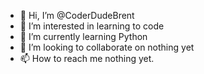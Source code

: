 - 👋 Hi, I’m @CoderDudeBrent
- 👀 I’m interested in learning to code
- 🌱 I’m currently learning Python
- 💞️ I’m looking to collaborate on nothing yet
- 📫 How to reach me nothing yet.

<!---
CoderDudeBrent/CoderDudeBrent is a ✨ special ✨ repository because its `README.md` (this file) appears on your GitHub profile.
You can click the Preview link to take a look at your changes.
--->
